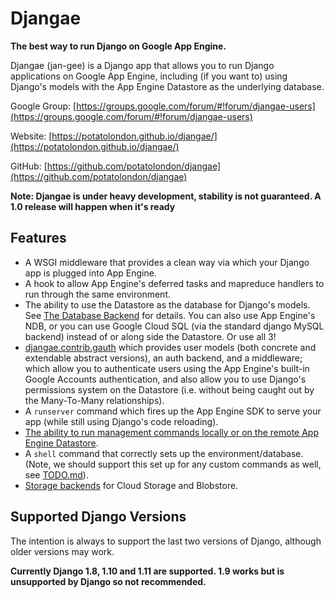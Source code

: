 # Djangae

**The best way to run Django on Google App Engine.**

Djangae (jan-gee) is a Django app that allows you to run Django applications on Google App Engine, including (if you
want to) using Django's models with the App Engine Datastore as the underlying database.

Google Group: [https://groups.google.com/forum/#!forum/djangae-users](https://groups.google.com/forum/#!forum/djangae-users)

Website: [https://potatolondon.github.io/djangae/](https://potatolondon.github.io/djangae/)

GitHub: [https://github.com/potatolondon/djangae](https://github.com/potatolondon/djangae)

**Note: Djangae is under heavy development, stability is not guaranteed. A 1.0 release will happen when it's ready**

## Features

* A WSGI middleware that provides a clean way via which your Django app is plugged into App Engine.
* A hook to allow App Engine's deferred tasks and mapreduce handlers to run through the same environment.
* The ability to use the Datastore as the database for Django's models.  See [The Database Backend](db_backend.md) for details.
  You can also use App Engine's NDB, or you can use Google Cloud SQL (via the standard django MySQL backend) instead of
  or along side the Datastore. Or use all 3!
* [djangae.contrib.gauth](gauth.md) which provides user models (both concrete and extendable abstract versions), an auth backend, and a middleware; which allow you to authenticate users using the App Engine's built-in Google Accounts authentication, and also allow you to use Django's permissions system on the Datastore (i.e. without being caught out by the Many-To-Many relationships).
* A `runserver` command which fires up the App Engine SDK to serve your app (while still using Django's code reloading).
* [The ability to run management commands locally or on the remote App Engine Datastore](sandbox.md).
* A `shell` command that correctly sets up the environment/database. (Note, we should support this set up for any custom commands as well, see [TODO.md](https://github.com/potatolondon/djangae/blob/master/TODO.md)).
* [Storage backends](storage.md) for Cloud Storage and Blobstore.

## Supported Django Versions

The intention is always to support the last two versions of Django, although older versions may work.

**Currently Django 1.8, 1.10 and 1.11 are supported. 1.9 works but is unsupported by Django so not recommended.**
